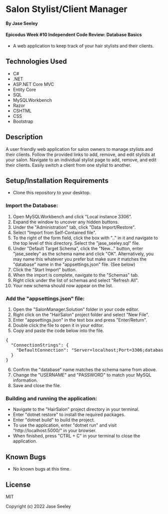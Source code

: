 # Salon Stylist/Client Manager

#### By Jase Seeley

#### Epicodus Week #10 Independent Code Review: Database Basics  
* A web application to keep track of your hair stylists and their clients.

## Technologies Used
* C#
* .NET
* ASP.NET Core MVC
* Entity Core
* SQL
* MySQLWorkbench
* Razor
* CSHTML
* CSS
* Bootstrap

## Description

A user friendly web application for salon owners to manage stylists and their clients. Follow the provided links to add, remove, and edit stylists at your salon. Navigate to an individual stylist page to add, remove, and edit their clients. Easily switch a client from one stylist to another.

## Setup/Installation Requirements

* Clone this repository to your desktop.

### Import the Database:
1. Open MySQLWorkbench and click "Local instance 3306".
2. Expand the window to uncover any hidden buttons.
3. Under the "Administration" tab, click "Data Import/Restore".
4. Select "Import from Self-Contained file".
5. To the right of the form field, click the box with ".." in it and navigate to the top level of this directory. Select the "jase_seeley.sql" file.
6. Under "Default Target Schema", click the "New..." button, enter "jase_seeley" as the schema name and click "OK". Alternatively, you may name this whatever you prefer but make sure it matches the "database" name in the "appsettings.json" file. (See below)
7. Click the "Start Import" button.
8. When the import is complete, navigate to the "Schemas" tab.
9. Right click under the list of schemas and select "Refresh All".
10. Your new schema should now appear on the list.

### Add the "appsettings.json" file:
1. Open the "SalonManager.Solution" folder in your code editor.
2. Right click on the "HairSalon" project folder and select "New File".
3. Enter "appsettings.json" in the text box and press "Enter/Return".
4. Double click the file to open it in your editor.
5. Copy and paste the code below into the file.
<pre>{  
  "ConnectionStrings": {  
    "DefaultConnection": "Server=localhost;Port=3306;database=jase_seeley;uid=[YOUR-USERNAME-HERE];pwd=[YOUR-PASSWORD-HERE];"  
  }  
}</pre>
6. Confirm the "database" name matches the schema name from above.
7. Change the "USERNAME" and "PASSWORD" to match your MySQL information.
8. Save and close the file.

### Building and running the application:
* Navigate to the "HairSalon" project directory in your terminal.
* Enter "dotnet restore" to install the required packages.
* Enter "dotnet build" to build the project.
* To use the application, enter "dotnet run" and visit "http://localhost:5000/" in your browser.
* When finished, press "CTRL + C" in your terminal to close the application.

## Known Bugs

* No known bugs at this time.

## License

MIT

Copyright (c) 2022 Jase Seeley  
